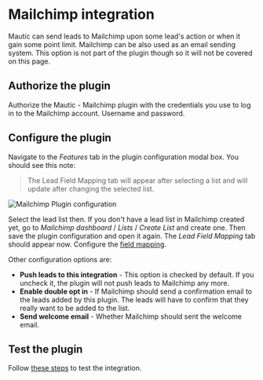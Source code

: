 # Mailchimp integration

Mautic can send leads to Mailchimp upon some lead's action or when it gain some point limit. Mailchimp can be also used as an email sending system. This option is not part of the plugin though so it will not be covered on this page.

## Authorize the plugin

Authorize the Mautic - Mailchimp plugin with the credentials you use to log in to the Mailchimp account. Username and password.

## Configure the plugin

Navigate to the *Features* tab in the plugin configuration modal box. You should see this note:

> The Lead Field Mapping tab will appear after selecting a list and will update after changing the selected list.

![Mailchimp Plugin configuration](/plugins/media/plugins-mailcimp-configure.png "Mailchimp Plugin configuration")

Select the lead list then. If you don't have a lead list in Mailchimp created yet, go to *Mailchimp dashboard* / *Lists* / *Create List* and create one. Then save the plugin configuration and open it again. The *Lead Field Mapping* tab should appear now. Configure the [field mapping](/plugins/field_mapping.html).

Other configuration options are:
- **Push leads to this integration** - This option is checked by default. If you uncheck it, the plugin will not push leads to Mailchimp any more.
- **Enable double opt in** - If Mailchimp should send a confirmation email to the leads added by this plugin. The leads will have to confirm that they really want to be added to the list.
- **Send welcome email** - Whether Mailchimp should sent the welcome email.

## Test the plugin

Follow [these steps](/plugins/integration_test.html) to test the integration.